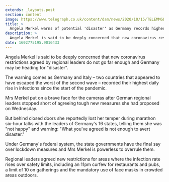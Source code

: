 ```yaml
--- 
extends: _layouts.post 
section: content 
image: https://www.telegraph.co.uk/content/dam/news/2020/10/15/TELEMMGLPICT000241982863_trans_NvBQzQNjv4BqjZK0CbAz1cay_3MDPGEZDccNRxX37PmbiHOyLD1GCG0.jpeg?impolicy=logo-overlay 
title: > 
  Angela Merkel warns of potential 'disaster' as Germany records highest daily case total 
description: > 
  Angela Merkel is said to be deeply concerned that new coronavirus restrictions agreed by regional leaders do not go far enough and Germany may be heading for "disaster".The warning comes as Germany and Italy – two countries that appeared to have escaped the worst of the second wave – recorded their highest daily rise in infections since the start of the pandemic.Mrs Merkel put on a brave face for the cameras after German regional leaders stopped short of agreeing tough new measures she had proposed on Wednesday.Under Germany's federal system, the state governments have the final say over lockdown measures and Mrs Merkel is powerless to overrule them.Regional leaders agreed new restrictions for areas where the infection rate rises over safety limits, including an 11pm curfew for restaurants and pubs, a limit of 10 on gatherings and the mandatory use of face masks in crowded areas outdoors. 
date: 1602775195.9016433 
--- 
```

Angela Merkel is said to be deeply concerned that new coronavirus restrictions agreed by regional leaders do not go far enough and Germany may be heading for "disaster".

The warning comes as Germany and Italy – two countries that appeared to have escaped the worst of the second wave – recorded their highest daily rise in infections since the start of the pandemic.

Mrs Merkel put on a brave face for the cameras after German regional leaders stopped short of agreeing tough new measures she had proposed on Wednesday.

But behind closed doors she reportedly lost her temper during marathon six-hour talks with the leaders of Germany's 16 states, telling them she was "not happy" and warning: "What you've agreed is not enough to avert disaster."

Under Germany's federal system, the state governments have the final say over lockdown measures and Mrs Merkel is powerless to overrule them.

Regional leaders agreed new restrictions for areas where the infection rate rises over safety limits, including an 11pm curfew for restaurants and pubs, a limit of 10 on gatherings and the mandatory use of face masks in crowded areas outdoors.